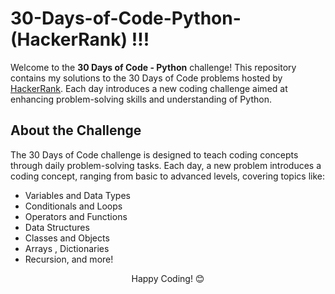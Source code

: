 # 30-Days-of-Code-Python-(HackerRank) !!!

Welcome to the **30 Days of Code - Python** challenge! This repository contains my solutions to the 30 Days of Code problems hosted by [HackerRank](https://www.hackerrank.com/domains/tutorials/30-days-of-code). Each day introduces a new coding challenge aimed at enhancing problem-solving skills and understanding of Python.

## About the Challenge

The 30 Days of Code challenge is designed to teach coding concepts through daily problem-solving tasks. Each day, a new problem introduces a coding concept, ranging from basic to advanced levels, covering topics like:
- Variables and Data Types
- Conditionals and Loops
- Operators and Functions
- Data Structures
- Classes and Objects
- Arrays , Dictionaries
- Recursion, and more!

<center>Happy Coding! 😊</center>
